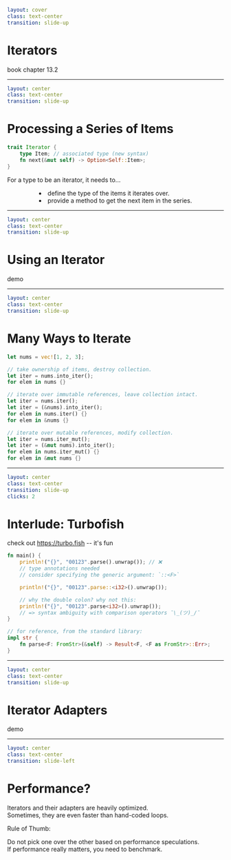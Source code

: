 ```yaml
layout: cover
class: text-center
transition: slide-up
```

# Iterators

book chapter 13.2

<Nr />

---

```yaml
layout: center
class: text-center
transition: slide-up
```

# Processing a Series of Items

```rust
trait Iterator {
    type Item; // associated type (new syntax)
    fn next(&mut self) -> Option<Self::Item>;
}
```

For a type to be an iterator, it needs to...

<div style="display: flex">
  <div style="flex-grow: 1"></div>
  <div style="text-align: left">
    <li>define the type of the items it iterates over.</li>
    <li>provide a method to get the next item in the series.</li>
  </div>
  <div style="flex-grow: 1"></div>
</div>

<Nr />

---

```yaml
layout: center
class: text-center
transition: slide-up
```

# Using an Iterator

demo

<Nr />

---

```yaml
layout: center
class: text-center
transition: slide-up
```

# Many Ways to Iterate

```rust {1|3-5|7-11|13-17|all}
let nums = vec![1, 2, 3];

// take ownership of items, destroy collection.
let iter = nums.into_iter();
for elem in nums {}

// iterate over immutable references, leave collection intact.
let iter = nums.iter();
let iter = (&nums).into_iter();
for elem in nums.iter() {}
for elem in &nums {}

// iterate over mutable references, modify collection.
let iter = nums.iter_mut();
let iter = (&mut nums).into_iter();
for elem in nums.iter_mut() {}
for elem in &mut nums {}
```

<Nr />

---

```yaml
layout: center
class: text-center
transition: slide-up
clicks: 2
```

# Interlude: Turbofish

check out https://turbo.fish -- it's fun

```rust {2-4|6,13-16|8-10,13-16}
fn main() {
    println!("{}", "00123".parse().unwrap()); // ❌
    // type annotations needed
    // consider specifying the generic argument: `::<F>`

    println!("{}", "00123".parse::<i32>().unwrap());

    // why the double colon? why not this:
    println!("{}", "00123".parse<i32>().unwrap());
    // => syntax ambiguity with comparison operators ¯\_(ツ)_/¯
}

// for reference, from the standard library:
impl str {
    fn parse<F: FromStr>(&self) -> Result<F, <F as FromStr>::Err>;
}
```

<div
    style="background-color: red"
    class="h-0.8 rounded absolute top-69 left-126 w-14"
    v-click="[1,2]"
></div>
<div
    style="background-color: red"
    class="h-0.8 rounded absolute top-83.5 left-126 w-10"
    v-click="[2,3]"
></div>

<Nr />

---

```yaml
layout: center
class: text-center
transition: slide-up
```

# Iterator Adapters

demo

<Nr />

---

```yaml
layout: center
class: text-center
transition: slide-left
```

# Performance?

<div></div>

Iterators and their adapters are heavily optimized.\
Sometimes, they are even faster than hand-coded loops.

Rule of Thumb:

Do not pick one over the other based on performance speculations.\
If performance really matters, you need to benchmark.
